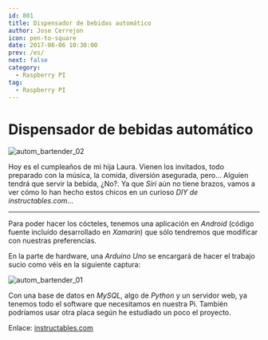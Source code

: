 ```yaml
---
id: 801
title: Dispensador de bebidas automático
author: Jose Cerrejon
icon: pen-to-square
date: 2017-06-06 10:30:00
prev: /es/
next: false
category:
  - Raspberry PI
tag:
  - Raspberry PI
---
```


# Dispensador de bebidas automático

![autom_bartender_02](/images/2017/05/autom_bartender_02.jpg)

Hoy es el cumpleaños de mi hija Laura. Vienen los invitados, todo preparado con la música, la comida, diversión asegurada, pero... Alguien tendrá que servir la bebida, ¿No?. Ya que *Siri* aún no tiene brazos, vamos a ver cómo lo han hecho estos chicos en un curioso *DIY de instructables.com...*

- - -
Para poder hacer los cócteles, tenemos una aplicación en *Android* (código fuente incluído desarrollado en *Xamarin*) que sólo tendremos que modificar con nuestras preferencias.

En la parte de hardware, una *Arduino Uno* se encargará de hacer el trabajo sucio como véis en la siguiente captura:

![autom_bartender_01](/images/2017/05/autom_bartender_01.jpg)

Con una base de datos en *MySQL*, algo de *Python* y un servidor web, ya tenemos todo el software que necesitamos en nuestra Pi. También podríamos usar otra placa según he estudiado un poco el proyecto.

Enlace: [instructables.com](http://www.instructables.com/id/Automatic-Bartender/)